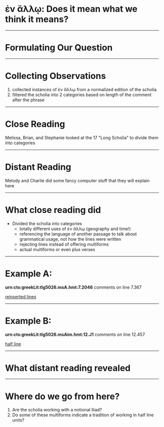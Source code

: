 # ἐν ἄλλῳ: Does it mean what we think it means?

---

# Formulating Our Question

---

# Collecting Observations
1. collected instances of ἐν ἄλλῳ from a normalized edition of the scholia
2. filtered the scholia into 2 categories based on length of the comment after the phrase

---

# Close Reading
Melissa, Brian, and Stephanie looked at the 17 "Long Scholia" to divide them into categories

---

# Distant Reading
Melody and Charlie did some fancy computer stuff that they will explain here

---

# What close reading did
- Divided the scholia into categories
  - totally different uses of ἐν ἄλλῳ (geography and time!)
  - referencing the language of another passage to talk about grammatical usage, not how the lines were written
  - rejecting lines instead of offering multiforms
  - actual multiforms or even plus verses

---

# Example A: 

**urn:cts:greekLit:tlg5026.msA.hmt:7.2046** comments on line 7.367

[reinserted lines](http://www.homermultitext.org/hmt-digital/images?request=GetIIPMooViewer&urn=urn:cite:hmt:vaimg.VA098RN-0270@0.628,0.4932,0.22,0.0495)

---

# Example B: 

**urn:cts:greekLit:tlg5026.msAim.hmt:12.J1** comments on line 12.457

[half line](http://www.homermultitext.org/hmt-digital/images?request=GetIIPMooViewer&urn=urn:cite:hmt:vaimg.VA163VN-0665@0.441,0.292,0.058,0.0338)

---

# What distant reading revealed

---

# Where do we go from here?
1. Are the scholia working with a notional Iliad?
2. Do some of these multiforms indicate a tradition of working in half line units?
